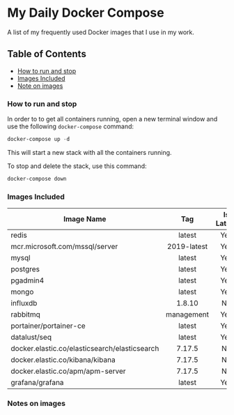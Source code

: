 # My Daily Docker Compose

A list of my frequently used Docker images that I use in my work.

## Table of Contents

+ [How to run and stop](#how-to-run-and-stop)
+ [Images Included](#images-included)
+ [Note on images](#notes-on-images)

### How to run and stop

In order to to get all containers running, open a new terminal window and use the following `docker-compose` command:

```powershell
docker-compose up -d
```

This will start a new stack with all the containers running.

To stop and delete the stack, use this command:

```powershell
docker-compose down
```

### Images Included

|Image Name|Tag|Is Latest|
|---|:---:|:---:|
|redis|latest|Yes|
|mcr.microsoft.com/mssql/server|2019-latest|Yes|
|mysql|latest|Yes|
|postgres|latest|Yes|
|pgadmin4|latest|Yes|
|mongo|latest|Yes|
|influxdb|1.8.10|No|
|rabbitmq|management|Yes|
|portainer/portainer-ce|latest|Yes|
|datalust/seq|latest|Yes|
|docker.elastic.co/elasticsearch/elasticsearch|7.17.5|No|
|docker.elastic.co/kibana/kibana|7.17.5|No|
|docker.elastic.co/apm/apm-server|7.17.5|No|
|grafana/grafana|latest|Yes|

### Notes on images
